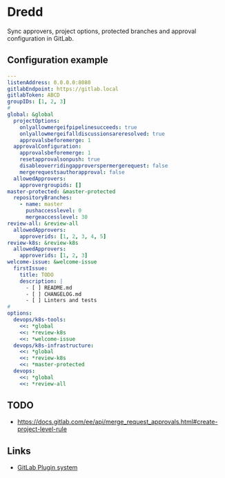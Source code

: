 # Dredd

Sync approvers, project options, protected branches and approval configuration in GitLab.

## Configuration example

```yaml
---
listenAddress: 0.0.0.0:8080
gitlabEndpoint: https://gitlab.local
gitlabToken: ABCD
groupIDs: [1, 2, 3]
# 
global: &global
  projectOptions:
    onlyallowmergeifpipelinesucceeds: true
    onlyallowmergeifalldiscussionsareresolved: true
    approvalsbeforemerge: 1
  approvalConfiguration:
    approvalsbeforemerge: 1
    resetapprovalsonpush: true
    disableoverridingapproverspermergerequest: false
    mergerequestsauthorapproval: false
  allowedApprovers:
    approvergroupids: []
master-protected: &master-protected
  repositoryBranches:
    - name: master
      pushaccesslevel: 0
      mergeaccesslevel: 30
review-all: &review-all
  allowedApprovers:
    approverids: [1, 2, 3, 4, 5]
review-k8s: &review-k8s
  allowedApprovers:
    approverids: [1, 2, 3]
welcome-issue: &welcome-issue
  firstIssue:
    title: TODO
    description: |
      - [ ] README.md
      - [ ] CHANGELOG.md
      - [ ] Linters and tests
# 
options:
  devops/k8s-tools:
    <<: *global
    <<: *review-k8s
    <<: *welcome-issue
  devops/k8s-infrastructure:
    <<: *global
    <<: *review-k8s
    <<: *master-protected
  devops:
    <<: *global
    <<: *review-all
```

## TODO

* https://docs.gitlab.com/ee/api/merge_request_approvals.html#create-project-level-rule

## Links

* [GitLab Plugin system](https://docs.gitlab.com/ee/administration/plugins.html)
